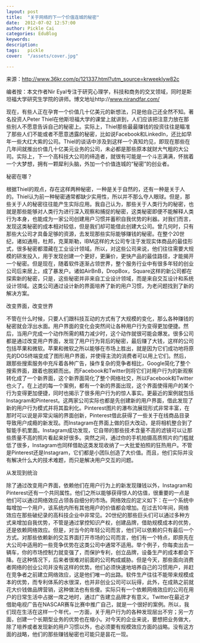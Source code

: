 ```yaml
---
layout: post  
title:  "关于网络的下一个价值连城的秘密"
date:  2012-07-02 12:57:00
author: Pickle Cai  
categories: EduBlog  
keywords: 
description:   
tags:	pickle   
cover:  "/assets/cover.jpg"  

---
```


来源：http://www.36kr.com/p/121337.html?utm_source=krweeklyw82c



编者按：本文作者Nir Eyal专注于研究心理学，科技和商务的交叉领域，同时是斯坦福大学研究生学院的讲师。博文地址http://www.nirandfar.com/

现在，有些人正在孕育一个价值几十亿美元的新想法，只是他自己还全然不知。著名投资人Peter Thiel在他斯坦福大学的课堂上就讲到，人们应该把注意力放在那些别人不愿意告诉自己的秘密上。实际上，Thiel那些最最赚钱的投资往往是瞄准了那些人们不能或者不愿意透露的秘密，比如说Facebook和LinkedIn，还比如早年一些大红大紫的公司。Thiel的谈话中涉及到这样一个真知灼见，即现在那些在几年间就推出价值几十亿美元业务的公司，未必都是那些原本就财大气粗的大公司。实际上，下一个高科技大公司的缔造者，就很有可能是一个斗志满满，怀揣着一个大梦想，拥有一颗犀利头脑，外加一个价值连城的“秘密”的创业者。

秘密在哪？

根据Thiel的观点，存在这样两种秘密，一种是关于自然的，还有一种是关于人的。Thiel认为前一种秘密通常都缺少实用性，所以并不那么夺人眼球。但是，那些关于人的秘密往往能产生实际应用。我自己认为，那些关于人类行为的秘密，也就是那些能够对人类行为进行深入观察和捕捉的秘密，这类秘密即便不能解释人类行为本身，也能成为一家公司创建用户习惯并蓄积自我优势的利器。对我们而言，发现这类秘密的成本相对较低，但是我们却可能借此创建大公司。曾几何时，只有那些大公司才具备足够的资源，去发现那些实际能够赚钱的秘密。在整个20世纪，诸如通用，杜邦，克莱斯勒，IBM这样的大公司专注于发现实体商品的最佳形式，很多秘密都潜藏在工业设计领域。所以，对这些公司来说，他们往往需要大规模的研发投入，用于发现创建一个更好，更廉价，更快产品的最佳路径，才能揭开一个秘密。但是现在，随着软件逐渐占领世界，整个服务行业中有很多年轻的创业公司后来居上，成了暴发户。诸如AirBnB，DropBox，Square这样的新公司都在探索新的秘密，只是，这些秘密并非来自工业设计领域，而是来自交互设计和系统设计领域。这类公司通过设计新的界面培养了新的用户习惯，为老问题找到了新的解决方案。

改变界面，改变世界

不管在什么时候，只要人们跟科技互动的方式有了大规模的变化，那么各种赚钱的秘密就会浮出水面。用户界面的变化会突然间让各种用户行为变得更加便捷。然后，当用户完成一个动作所需的精力减少时，这个动作就很可能会爆发。很多公司都是通过改变用户界面，发现了用户行为背后的秘密，最后赚了大钱，这样的公司包括苹果和微软。苹果和微软之所以能够在市场上胜出，就是因为它们成功地将原先的DOS终端变成了图形用户界面，并使得主流的消费者可以用上它们。然后，跟那些搜索服务中充斥着各种广告，操作复杂的竞争者相比，Google简化了整个搜索界面，跟着也脱颖而出。而Facebook和Twitter则将它们对用户行为的新观察转化成了一个新界面，这个新界面简化了整个网络社交，所以Facebook和Twitter也火了。在上述的每一个案例，都有一个新的界面出现，这个界面使得用户的某个行为变得更加便捷，同时也揭示了很多用户行为的惊人事实。更最近的案例就包括Instagram和Pinterest。这两家公司实际也都是先创建新的用户界面，借此发现了新的用户行为模式并将其盈利化。Pinterest图片的瀑布流展现形式非常丰富，在那时可以说是非常尖端的界面创新，Pinterest借此获得了一些关于在线商品目录导致用户成瘾的新发现。而Instagram在界面上做的巨大改动，是将相机整合到了智能手机里面。Instagram成功发现，它自带的那些技术含量不高的滤镜可以让那些质量不高的照片看起来好很多。突然之间，通过你的手机拍摄高质照片的门槛就低了很多，Instagram也同样借助这类发现收纳了一大批爱拍照的狂热用户。不管是Pinterest还是Instagram，它们都是小团队创造了大价值。而且，他们实际并没有解决什么大的技术难题，而只是解决用户交互的问题。

从发现到统治

除了通过改变用户界面，依赖他们在用户行为上的新发现赚钱以外，Instagram和Pinterest还有一个共同属性。他们之所以能够获得惊人的估值，很重要的一点是他们可以通过网络效应占领各自细分的市场。网络效应的定义如下：在一个系统中每增加一个用户，该系统内所有其他用户的价值都会增加。在过去10年间，网络效应在那些破纪录的高科技企业中非常见。20世纪的那些巨头们可以通过多种方式来增加自我优势，不管是通过掌控知识产权，创建品牌，借助规模成本的优势，还是依赖网络效应。但是，对当今的年轻公司而言，他们可以依赖的只有最后一个方式。对那些依赖新的交互界面打开市场的公司而言，他们有一个特点，即原先在大公司中适用的一些竞争优势在这类公司中通常不适用。举个例子，你每卖出去一辆车，你的市场控制力就变强了，而保护专利，创立品牌，设备生产的成本都会下降。在这种情况下，后来者很难对前面的公司构成威胁。但是今天，那些面向消费者网络的创业公司并没有这样的优势。他们必须快速地培养自己的习惯用户，并赶在竞争者之前建立网络效应，这是他们唯一的出路。软件生产往往不能带来规模成本的优势，而专利体系的水很深，也并非创业公司可以玩得，此外，在成熟之前就花大价钱做品牌营销，这种做法也有些傻。实际只有一个依赖网络效应的公司在用户的日常生活中占据一席之地时，通过广告建立品牌才有意义。Twitter在最近才借助电视广告在NASCAR赛车比赛中推广自己，就是一个很好的案例。所以，我们现在生活在这样一个年代，一方面，关于用户行为的各种发现层出不穷；另一方面，创建一个长期型业务的优势也在缩小。对今天的企业来说，要想把业务做大，除了培养或者发现新的用户习惯以外，也必须要有规模效应方面的战略。没有这方面的战略，他们的那些赚钱秘密也可能只是昙花一现。																

		    
